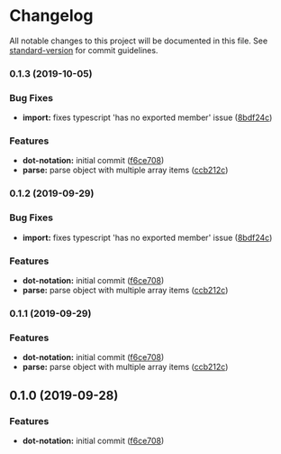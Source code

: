 # Changelog

All notable changes to this project will be documented in this file. See [standard-version](https://github.com/conventional-changelog/standard-version) for commit guidelines.

### 0.1.3 (2019-10-05)


### Bug Fixes

* **import:** fixes typescript 'has no exported member' issue ([8bdf24c](https://github.com/arg-def/dot-notation/commit/8bdf24c))


### Features

* **dot-notation:** initial commit ([f6ce708](https://github.com/arg-def/dot-notation/commit/f6ce708))
* **parse:** parse object with multiple array items ([ccb212c](https://github.com/arg-def/dot-notation/commit/ccb212c))

### 0.1.2 (2019-09-29)


### Bug Fixes

* **import:** fixes typescript 'has no exported member' issue ([8bdf24c](https://github.com/arg-def/dot-notation/commit/8bdf24c))


### Features

* **dot-notation:** initial commit ([f6ce708](https://github.com/arg-def/dot-notation/commit/f6ce708))
* **parse:** parse object with multiple array items ([ccb212c](https://github.com/arg-def/dot-notation/commit/ccb212c))

### 0.1.1 (2019-09-29)


### Features

* **dot-notation:** initial commit ([f6ce708](https://github.com/arg-def/dot-notation/commit/f6ce708))
* **parse:** parse object with multiple array items ([ccb212c](https://github.com/arg-def/dot-notation/commit/ccb212c))

## 0.1.0 (2019-09-28)


### Features

* **dot-notation:** initial commit ([f6ce708](https://github.com/arg-def/dot-notation/commit/f6ce708))
